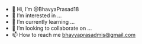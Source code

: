 - 👋 Hi, I’m @BhavyaPrasad18
- 👀 I’m interested in ...
- 🌱 I’m currently learning ...
- 💞️ I’m looking to collaborate on ...
- 📫 How to reach me bhavyaprasadmis@gmail.com

<!---
BhavyaPrasad18/BhavyaPrasad18 is a ✨ special ✨ repository because its `README.md` (this file) appears on your GitHub profile.
You can click the Preview link to take a look at your changes.
--->
